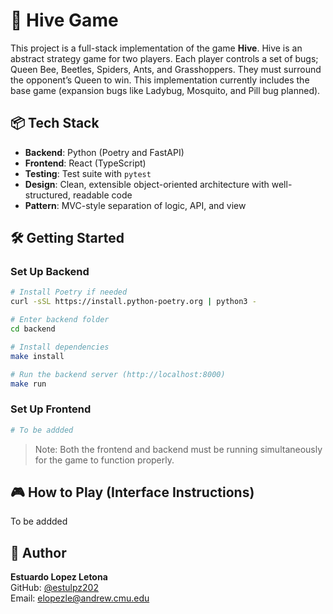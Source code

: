 # 🐝 Hive Game

This project is a full-stack implementation of the game **Hive**. Hive is an abstract strategy game for two players. Each player controls a set of bugs; Queen Bee, Beetles, Spiders, Ants, and Grasshoppers. They must surround the opponent’s Queen to win. This implementation currently includes the base game (expansion bugs like Ladybug, Mosquito, and Pill bug planned).

## 📦 Tech Stack

- **Backend**: Python (Poetry and FastAPI)
- **Frontend**: React (TypeScript)
- **Testing**: Test suite with `pytest`
- **Design**: Clean, extensible object-oriented architecture with well-structured, readable code
- **Pattern**: MVC-style separation of logic, API, and view

## 🛠 Getting Started

### Set Up Backend

```bash
# Install Poetry if needed
curl -sSL https://install.python-poetry.org | python3 -

# Enter backend folder
cd backend

# Install dependencies
make install

# Run the backend server (http://localhost:8000)
make run
```

### Set Up Frontend

```bash
# To be addded
```

> Note: Both the frontend and backend must be running simultaneously for the game to function properly.

## 🎮 How to Play (Interface Instructions)

To be addded

## 👤 Author

**Estuardo Lopez Letona**  
GitHub: [@estulpz202](https://github.com/estulpz202)  
Email: elopezle@andrew.cmu.edu
